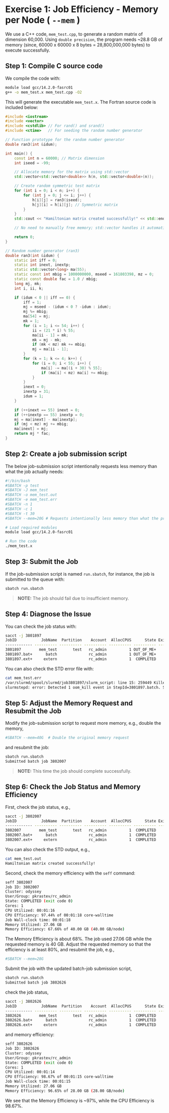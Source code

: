 

# Exercise 1: Job Efficiency - Memory per Node ( `--mem` )

We use a C++ code, `mem_test.cpp`, to generate a random matrix of dimension 60,000. 
Using `double precision`, the program needs ~28.8 GB of memory (since, 
60000 x 60000 x 8 bytes = 28,800,000,000 bytes)  to execute successfully. 

## Step 1: Compile C source code
We compile the code with:

```bash
module load gcc/14.2.0-fasrc01
g++ -o mem_test.x mem_test.cpp -O2
```

This will generate the executable `mem_test.x`. The Fortran source code is included 
below:

```c++
#include <iostream>
#include <vector>
#include <cstdlib> // For rand() and srand()
#include <ctime>   // For seeding the random number generator

// Function prototype for the random number generator
double ran3(int &idum);

int main() {
    const int n = 60000; // Matrix dimension
    int iseed = -99;

    // Allocate memory for the matrix using std::vector
    std::vector<std::vector<double>> h(n, std::vector<double>(n));

    // Create random symmetric test matrix
    for (int i = 0; i < n; i++) {
        for (int j = 0; j <= i; j++) {
            h[i][j] = ran3(iseed);
            h[j][i] = h[i][j]; // Symmetric matrix
        }
    }
    std::cout << "Hamiltonian matrix created successfully!" << std::endl;

    // No need to manually free memory; std::vector handles it automatically

    return 0;
}

// Random number generator (ran3)
double ran3(int &idum) {
    static int iff = 0;
    static int inext, inextp;
    static std::vector<long> ma(55);
    static const int mbig = 1000000000, mseed = 161803398, mz = 0;
    static const double fac = 1.0 / mbig;
    long mj, mk;
    int i, ii, k;

    if (idum < 0 || iff == 0) {
        iff = 1;
        mj = mseed - (idum < 0 ? -idum : idum);
        mj %= mbig;
        ma[54] = mj;
        mk = 1;
        for (i = 1; i <= 54; i++) {
            ii = (21 * i) % 55;
            ma[ii - 1] = mk;
            mk = mj - mk;
            if (mk < mz) mk += mbig;
            mj = ma[ii - 1];
        }
        for (k = 1; k <= 4; k++) {
            for (i = 0; i < 55; i++) {
                ma[i] -= ma[(i + 30) % 55];
                if (ma[i] < mz) ma[i] += mbig;
            }
        }
        inext = 0;
        inextp = 31;
        idum = 1;
    }

    if (++inext == 55) inext = 0;
    if (++inextp == 55) inextp = 0;
    mj = ma[inext] - ma[inextp];
    if (mj < mz) mj += mbig;
    ma[inext] = mj;
    return mj * fac;
}
```

## Step 2: Create a job submission  script

The below job-submission script intentionally requests less memory than what the job
actually needs:

```bash
#!/bin/bash
#SBATCH -p test
#SBATCH -J mem_test
#SBATCH -o mem_test.out
#SBATCH -e mem_test.err
#SBATCH -n 1
#SBATCH -c 1
#SBATCH -t 30
#SBATCH --mem=20G # Requests intentionally less memory than what the program needs

# Load required modules
module load gcc/14.2.0-fasrc01

# Run the code
./mem_test.x
```

## Step 3: Submit the Job

If the job-submission script is named `run.sbatch`, for instance, the job is submitted
to the queue with:

```bash
sbatch run.sbatch
```
>**NOTE:** The job should fail due to insufficient memory. 

## Step 4: Diagnose the Issue

You can check the job status with:

```bash
sacct -j 3801897
JobID           JobName  Partition    Account  AllocCPUS      State ExitCode 
------------ ---------- ---------- ---------- ---------- ---------- -------- 
3801897        mem_test       test   rc_admin          1 OUT_OF_ME+    0:125 
3801897.bat+      batch              rc_admin          1 OUT_OF_ME+    0:125 
3801897.ext+     extern              rc_admin          1  COMPLETED      0:0 
```

You can also check the STD error file with:

```bash
cat mem_test.err 
/var/slurmd/spool/slurmd/job3801897/slurm_script: line 15: 259449 Killed                  ./mem_test.x
slurmstepd: error: Detected 1 oom_kill event in StepId=3801897.batch. Some of the step tasks have been OOM Killed.
```

## Step 5: Adjust the Memory Request and Resubmit the Job

Modify the job-submission script to request more memory, e.g., double the memory,

```bash
#SBATCH --mem=40G  # Double the original memory request 
```

and resubmit the job:

```bash
sbatch run.sbatch
Submitted batch job 3802007
```

>**NOTE:** This time the job should complete successfully.

## Step 6: Check the Job Status and Memory Efficiency

First, check the job status, e.g.,
```bash
sacct -j 3802007
JobID           JobName  Partition    Account  AllocCPUS      State ExitCode 
------------ ---------- ---------- ---------- ---------- ---------- -------- 
3802007        mem_test       test   rc_admin          1  COMPLETED      0:0 
3802007.bat+      batch              rc_admin          1  COMPLETED      0:0 
3802007.ext+     extern              rc_admin          1  COMPLETED      0:0 
```
You can also check the STD output, e.g.,

```bash
cat mem_test.out 
Hamiltonian matrix created successfully!
```

Second, check the memory efficiency with the `seff` command:

```bash
seff 3802007 
Job ID: 3802007
Cluster: odyssey
User/Group: pkrastev/rc_admin
State: COMPLETED (exit code 0)
Cores: 1
CPU Utilized: 00:01:16
CPU Efficiency: 97.44% of 00:01:18 core-walltime
Job Wall-clock time: 00:01:18
Memory Utilized: 27.06 GB
Memory Efficiency: 67.66% of 40.00 GB (40.00 GB/node)
```

The Memory Efficiency is about 68%. The job used 27.06 GB while the requested memory 
is 40 GB. Adjust the requested memory so that the efficiency
is at least 80%, and resubmit the job, e.g.,

```bash
#SBATCH --mem=28G
```

Submit the job with the updated batch-job submission script,

```bash
sbatch run.sbatch
Submitted batch job 3802626
```

check the job status,

```bash
sacct -j 3802626
JobID           JobName  Partition    Account  AllocCPUS      State ExitCode 
------------ ---------- ---------- ---------- ---------- ---------- -------- 
3802626        mem_test       test   rc_admin          1  COMPLETED      0:0 
3802626.bat+      batch              rc_admin          1  COMPLETED      0:0 
3802626.ext+     extern              rc_admin          1  COMPLETED      0:0  
```

and memory efficiency:

```bash
seff 3802626
Job ID: 3802626
Cluster: odyssey
User/Group: pkrastev/rc_admin
State: COMPLETED (exit code 0)
Cores: 1
CPU Utilized: 00:01:14
CPU Efficiency: 98.67% of 00:01:15 core-walltime
Job Wall-clock time: 00:01:15
Memory Utilized: 27.06 GB
Memory Efficiency: 96.65% of 28.00 GB (28.00 GB/node)
```

We see that the Memory Efficiency is ~97%, while the CPU Efficiency is 98.67%.